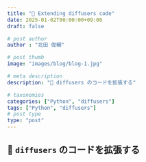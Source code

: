 ```yaml
---
title: "🧨 Extending diffusers code"
date: 2025-01-02T00:00:00+09:00
draft: false

# post author
author : "北田 俊輔"

# post thumb
image: "images/blog/blog-1.jpg"

# meta description
description: "🧨 diffusers のコードを拡張する"

# taxonomies
categories: ["Python", "diffusers"]
tags: ["Python", "diffusers"]
# post type
type: "post"
---
```


## 🧨 `diffusers` のコードを拡張する
